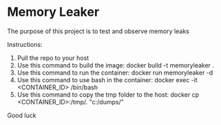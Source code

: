 # Memory Leaker
The purpose of this project is to test and observe memory leaks

Instructions:

1. Pull the repo to your host
2. Use this command to build the image:
  docker build -t memoryleaker .
3. Use this command to run the container:
  docker run memoryleaker -d
4. Use this command to use bash in the container:
  docker exec -it <CONTAINER_ID> /bin/bash
5. Use this command to copy the tmp folder to the host:
  docker cp <CONTAINER_ID>:/tmp/. "c:/dumps/"
  
Good luck
